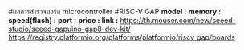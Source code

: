 #ผลการสำรวจบอร์ด microcontroller
#RISC-V GAP
**model :**
**memory :**
**speed(flash) :**
**port :**
**price :**
**link :** https://th.mouser.com/new/seeed-studio/seeed-gapuino-gap8-dev-kit/
https://registry.platformio.org/platforms/platformio/riscv_gap/boards
